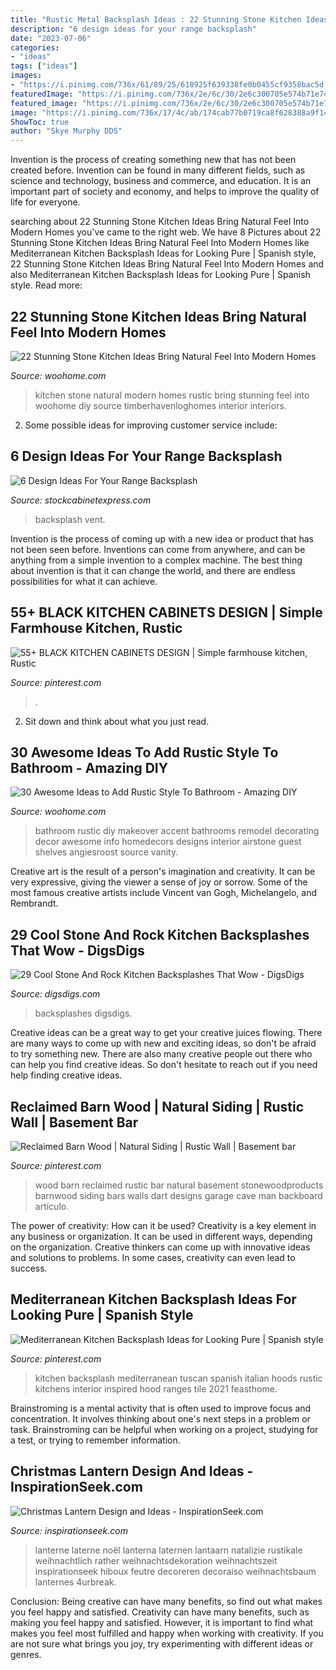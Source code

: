 ```yaml
---
title: "Rustic Metal Backsplash Ideas : 22 Stunning Stone Kitchen Ideas Bring Natural Feel Into Modern Homes"
description: "6 design ideas for your range backsplash"
date: "2023-07-06"
categories:
- "ideas"
tags: ["ideas"]
images:
- "https://i.pinimg.com/736x/61/89/25/618925f639338fe0b0455cf9358bac5d.jpg"
featuredImage: "https://i.pinimg.com/736x/2e/6c/30/2e6c300705e574b71e74f1a6ffd083b0--reclaimed-barn-wood-basement-ideas.jpg"
featured_image: "https://i.pinimg.com/736x/2e/6c/30/2e6c300705e574b71e74f1a6ffd083b0--reclaimed-barn-wood-basement-ideas.jpg"
image: "https://i.pinimg.com/736x/17/4c/ab/174cab77b0719ca8f628388a9f14fcbc.jpg"
ShowToc: true
author: "Skye Murphy DDS"
---
```



Invention is the process of creating something new that has not been created before. Invention can be found in many different fields, such as science and technology, business and commerce, and education. It is an important part of society and economy, and helps to improve the quality of life for everyone.

	

		
searching about 22 Stunning Stone Kitchen Ideas Bring Natural Feel Into Modern Homes you've came to the right web. We have 8 Pictures about 22 Stunning Stone Kitchen Ideas Bring Natural Feel Into Modern Homes like Mediterranean Kitchen Backsplash Ideas for Looking Pure | Spanish style, 22 Stunning Stone Kitchen Ideas Bring Natural Feel Into Modern Homes and also Mediterranean Kitchen Backsplash Ideas for Looking Pure | Spanish style. Read more:
		
    
## 22 Stunning Stone Kitchen Ideas Bring Natural Feel Into Modern Homes

<img loading=lazy src="https://www.woohome.com/wp-content/uploads/2015/05/rustic-stone-kitchen-woohome-5.jpg" onerror="this.onerror=null;this.src='https://tse1.mm.bing.net/th?id=OIP.0pbt7cvKKSufOGKyETH7eQHaLG&amp;pid=15.1';" alt="22 Stunning Stone Kitchen Ideas Bring Natural Feel Into Modern Homes">

_Source: woohome.com_

>kitchen stone natural modern homes rustic bring stunning feel into woohome diy source timberhavenloghomes interior interiors. 

	

2. Some possible ideas for improving customer service include: 

    
## 6 Design Ideas For Your Range Backsplash

<img loading=lazy src="https://www.stockcabinetexpress.com/blog/wp-content/uploads/2017/02/fantastic-brick-look-kitchen-wall-tiles_orange-tile-brick-backsplash_beige-solid-wood-kitchen-cabinet-hardware_beige-granite-kitchen-countertops_grey-metal-gas-range-s.jpg" onerror="this.onerror=null;this.src='https://tse2.mm.bing.net/th?id=OIP.QTbsMQbRei4cSnWmxaInCwHaE8&amp;pid=15.1';" alt="6 Design Ideas For Your Range Backsplash">

_Source: stockcabinetexpress.com_

>backsplash vent. 

	

Invention is the process of coming up with a new idea or product that has not been seen before. Inventions can come from anywhere, and can be anything from a simple invention to a complex machine. The best thing about invention is that it can change the world, and there are endless possibilities for what it can achieve.

    
## 55+ BLACK KITCHEN CABINETS DESIGN | Simple Farmhouse Kitchen, Rustic

<img loading=lazy src="https://i.pinimg.com/736x/17/4c/ab/174cab77b0719ca8f628388a9f14fcbc.jpg" onerror="this.onerror=null;this.src='https://tse4.mm.bing.net/th?id=OIP.FfigWjHU90m1IEsnXMeUCAHaKy&amp;pid=15.1';" alt="55+ BLACK KITCHEN CABINETS DESIGN | Simple farmhouse kitchen, Rustic">

_Source: pinterest.com_

>. 

	

2. Sit down and think about what you just read.

    
## 30 Awesome Ideas To Add Rustic Style To Bathroom - Amazing DIY

<img loading=lazy src="http://www.woohome.com/wp-content/uploads/2017/07/Add-Rustic-Feel-to-Bathroom-23.jpg" onerror="this.onerror=null;this.src='https://tse4.mm.bing.net/th?id=OIP.zV-2oox1VOXSa4xhmm0TFQHaNK&amp;pid=15.1';" alt="30 Awesome Ideas to Add Rustic Style To Bathroom - Amazing DIY">

_Source: woohome.com_

>bathroom rustic diy makeover accent bathrooms remodel decorating decor awesome info homedecors designs interior airstone guest shelves angiesroost source vanity. 

	

Creative art is the result of a person's imagination and creativity. It can be very expressive, giving the viewer a sense of joy or sorrow. Some of the most famous creative artists include Vincent van Gogh, Michelangelo, and Rembrandt.

    
## 29 Cool Stone And Rock Kitchen Backsplashes That Wow - DigsDigs

<img loading=lazy src="https://www.digsdigs.com/photos/cool-stone-kitchen-backsplashes-that-wow-9.jpg" onerror="this.onerror=null;this.src='https://tse3.mm.bing.net/th?id=OIP.pDDop5MDk_ok7N6biqiISwHaMW&amp;pid=15.1';" alt="29 Cool Stone And Rock Kitchen Backsplashes That Wow - DigsDigs">

_Source: digsdigs.com_

>backsplashes digsdigs. 

	

Creative ideas can be a great way to get your creative juices flowing. There are many ways to come up with new and exciting ideas, so don't be afraid to try something new. There are also many creative people out there who can help you find creative ideas. So don't hesitate to reach out if you need help finding creative ideas.

    
## Reclaimed Barn Wood | Natural Siding | Rustic Wall | Basement Bar

<img loading=lazy src="https://i.pinimg.com/736x/2e/6c/30/2e6c300705e574b71e74f1a6ffd083b0--reclaimed-barn-wood-basement-ideas.jpg" onerror="this.onerror=null;this.src='https://tse4.mm.bing.net/th?id=OIP.NEOGOvfZUS2JyZF08VZl5wHaKd&amp;pid=15.1';" alt="Reclaimed Barn Wood | Natural Siding | Rustic Wall | Basement bar">

_Source: pinterest.com_

>wood barn reclaimed rustic bar natural basement stonewoodproducts barnwood siding bars walls dart designs garage cave man backboard artículo. 

	

The power of creativity: How can it be used?
Creativity is a key element in any business or organization. It can be used in different ways, depending on the organization. Creative thinkers can come up with innovative ideas and solutions to problems. In some cases, creativity can even lead to success.

    
## Mediterranean Kitchen Backsplash Ideas For Looking Pure | Spanish Style

<img loading=lazy src="https://i.pinimg.com/736x/61/89/25/618925f639338fe0b0455cf9358bac5d.jpg" onerror="this.onerror=null;this.src='https://tse3.mm.bing.net/th?id=OIP.1ezrpyxZhrMUrqG_LYzVPwHaNZ&amp;pid=15.1';" alt="Mediterranean Kitchen Backsplash Ideas for Looking Pure | Spanish style">

_Source: pinterest.com_

>kitchen backsplash mediterranean tuscan spanish italian hoods rustic kitchens interior inspired hood ranges tile 2021 feasthome. 

	

Brainstroming is a mental activity that is often used to improve focus and concentration. It involves thinking about one's next steps in a problem or task. Brainstroming can be helpful when working on a project, studying for a test, or trying to remember information.

    
## Christmas Lantern Design And Ideas - InspirationSeek.com

<img loading=lazy src="http://inspirationseek.com/wp-content/uploads/2017/10/Christmas-Lantern-Photo.jpg" onerror="this.onerror=null;this.src='https://tse2.mm.bing.net/th?id=OIP.kXcY4KATTbBNoYS1ebLaxgHaLH&amp;pid=15.1';" alt="Christmas Lantern Design and Ideas - InspirationSeek.com">

_Source: inspirationseek.com_

>lanterne laterne noël lanterna laternen lantaarn natalizie rustikale weihnachtlich rather weihnachtsdekoration weihnachtszeit inspirationseek hiboux feutre decoreren decoraiso weihnachtsbaum lanternes 4urbreak. 

	

Conclusion: Being creative can have many benefits, so find out what makes you feel happy and satisfied.
Creativity can have many benefits, such as making you feel happy and satisfied. However, it is important to find what makes you feel most fulfilled and happy when working with creativity. If you are not sure what brings you joy, try experimenting with different ideas or genres.

